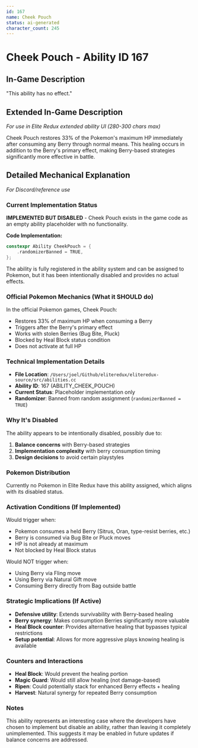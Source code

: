 ```yaml
---
id: 167
name: Cheek Pouch
status: ai-generated
character_count: 245
---
```


# Cheek Pouch - Ability ID 167

## In-Game Description
"This ability has no effect."

## Extended In-Game Description
*For use in Elite Redux extended ability UI (280-300 chars max)*

Cheek Pouch restores 33% of the Pokemon's maximum HP immediately after consuming any Berry through normal means. This healing occurs in addition to the Berry's primary effect, making Berry-based strategies significantly more effective in battle.

## Detailed Mechanical Explanation
*For Discord/reference use*

### Current Implementation Status
**IMPLEMENTED BUT DISABLED** - Cheek Pouch exists in the game code as an empty ability placeholder with no functionality.

**Code Implementation:**
```cpp
constexpr Ability CheekPouch = {
    .randomizerBanned = TRUE,
};
```

The ability is fully registered in the ability system and can be assigned to Pokemon, but it has been intentionally disabled and provides no actual effects.

### Official Pokemon Mechanics (What it SHOULD do)
In the official Pokemon games, Cheek Pouch:
- Restores 33% of maximum HP when consuming a Berry
- Triggers after the Berry's primary effect
- Works with stolen Berries (Bug Bite, Pluck)
- Blocked by Heal Block status condition
- Does not activate at full HP

### Technical Implementation Details
- **File Location**: `/Users/joel/Github/eliteredux/eliteredux-source/src/abilities.cc`
- **Ability ID**: 167 (ABILITY_CHEEK_POUCH)
- **Current Status**: Placeholder implementation only
- **Randomizer**: Banned from random assignment (`randomizerBanned = TRUE`)

### Why It's Disabled
The ability appears to be intentionally disabled, possibly due to:
1. **Balance concerns** with Berry-based strategies
2. **Implementation complexity** with berry consumption timing
3. **Design decisions** to avoid certain playstyles

### Pokemon Distribution
Currently no Pokemon in Elite Redux have this ability assigned, which aligns with its disabled status.

### Activation Conditions (If Implemented)
Would trigger when:
- Pokemon consumes a held Berry (Sitrus, Oran, type-resist berries, etc.)
- Berry is consumed via Bug Bite or Pluck moves
- HP is not already at maximum
- Not blocked by Heal Block status

Would NOT trigger when:
- Using Berry via Fling move
- Using Berry via Natural Gift move  
- Consuming Berry directly from Bag outside battle

### Strategic Implications (If Active)
- **Defensive utility**: Extends survivability with Berry-based healing
- **Berry synergy**: Makes consumption Berries significantly more valuable
- **Heal Block counter**: Provides alternative healing that bypasses typical restrictions
- **Setup potential**: Allows for more aggressive plays knowing healing is available

### Counters and Interactions
- **Heal Block**: Would prevent the healing portion
- **Magic Guard**: Would still allow healing (not damage-based)
- **Ripen**: Could potentially stack for enhanced Berry effects + healing
- **Harvest**: Natural synergy for repeated Berry consumption

### Notes
This ability represents an interesting case where the developers have chosen to implement but disable an ability, rather than leaving it completely unimplemented. This suggests it may be enabled in future updates if balance concerns are addressed.
